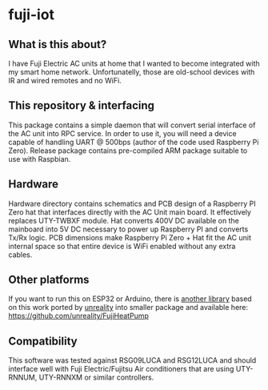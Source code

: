 # fuji-iot

## What is this about?

I have Fuji Electric AC units at home that I wanted to become integrated with my smart home network. Unfortunatelly, those are old-school devices with IR and wired remotes and no WiFi. 

## This repository & interfacing

This package contains a simple daemon that will convert serial interface of the AC unit into RPC service. In order to use it, you will need a device capable of handling UART @ 500bps (author of the code used Raspberry Pi Zero). Release package contains pre-compiled ARM package suitable to use with Raspbian.

## Hardware 

Hardware directory contains schematics and PCB design of a Raspberry PI Zero hat that interfaces directly with the AC Unit main board. It effectively replaces UTY-TWBXF module.
Hat converts 400V DC available on the mainboard into 5V DC necessary to power up Raspberry PI and converts Tx/Rx logic. PCB dimensions make Raspberry Pi Zero + Hat fit the AC unit internal space so that entire device is WiFi enabled without any extra cables.

## Other platforms

If you want to run this on ESP32 or Arduino, there is [another library](https://github.com/unreality/FujiHeatPump) based on this work ported by [unreality](https://github.com/unreality) into smaller package and available here:
https://github.com/unreality/FujiHeatPump 

## Compatibility

This software was tested against RSG09LUCA and RSG12LUCA and should interface well with Fuji Electric/Fujitsu Air conditioners that are using UTY-RNNUM, UTY-RNNXM  or similar controllers.
